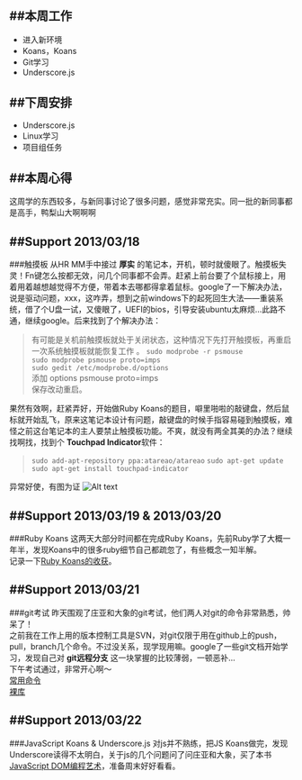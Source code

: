 ##本周工作
---
- 进入新环境
- Koans，Koans
- Git学习
- Underscore.js

##下周安排
---
- Underscore.js
- Linux学习
- 项目组任务

##本周心得
---
这周学的东西较多，与新同事讨论了很多问题，感觉非常充实。同一批的新同事都是高手，鸭梨山大啊啊啊

##Support 2013/03/18
---
###触摸板
从HR MM手中接过 **厚实** 的笔记本，开机，顿时就傻眼了。触摸板失灵！Fn键怎么按都无效，问几个同事都不会弄。赶紧上前台要了个鼠标接上，用着用着越想越觉得不方便，带着本去哪都得拿着鼠标。google了一下解决办法，说是驱动问题，xxx，这咋弄，想到之前windows下的起死回生大法——重装系统，借了个U盘一试，又傻眼了，UEFI的bios，引导安装ubuntu太麻烦...此路不通，继续google。后来找到了个解决办法：
> 有可能是关机前触摸板就处于关闭状态，这种情况下先打开触摸板，再重启一次系统触摸板就能恢复工作 。 
`sudo modprobe -r psmouse`  
`sudo modprobe psmouse proto=imps`  
`sudo gedit /etc/modprobe.d/options`  
添加 options psmouse proto=imps  
保存改动重启。

果然有效啊，赶紧弄好，开始做Ruby Koans的题目，噼里啪啦的敲键盘，然后鼠标就开始乱飞，原来这笔记本设计有问题，敲键盘的时候手指容易碰到触摸板，难怪之前这台笔记本的主人要禁止触摸板功能。不爽，就没有两全其美的办法？继续找啊找，找到个 **Touchpad Indicator**软件：
> `sudo add-apt-repository ppa:atareao/atareao` 
`sudo apt-get update`  
`sudo apt-get install touchpad-indicator `

异常好使，有图为证
![Alt text](https://github.com/NaixSpirit/wiki/blob/master/2013-03-24.png)

##Support 2013/03/19 & 2013/03/20
---
###Ruby Koans
这两天大部分时间都在完成Ruby Koans，先前Ruby学了大概一年半，发现Koans中的很多ruby细节自己都疏忽了，有些概念一知半解。  
记录一下[Ruby Koans的收获](https://github.com/NaixSpirit/wiki/blob/master/ruby-koans.md)。


##Support 2013/03/21
---
###git考试
昨天围观了庄亚和大象的git考试，他们两人对git的命令非常熟悉，帅呆了！  
之前我在工作上用的版本控制工具是SVN，对git仅限于用在github上的push，pull，branch几个命令。不过没关系，现学现用嘛。google了一些git文档开始学习，发现自己对 **git远程分支** 这一块掌握的比较薄弱，一顿恶补...  
下午考试通过，非常开心啊～     
[常用命令](https://github.com/NaixSpirit/wiki/blob/master/git.md)  
[裸库](https://github.com/NaixSpirit/wiki/blob/master/git-init-bare.md)

##Support 2013/03/22
---
###JavaScript Koans & Underscore.js
对js并不熟练，把JS Koans做完，发现Underscore读得不太明白，关于js的几个问题问了问庄亚和大象，买了本书[JavaScript DOM编程艺术](http://book.douban.com/subject/1921890/)，准备周末好好看看。

